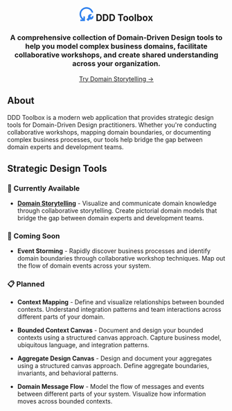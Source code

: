 <div align="center">
    <h2>
        <img src="apps/ddd-toolbox/public/logo.svg" alt="DDD Toolbox Logo" width="32" height="32"> DDD Toolbox
    </h2>
</div>

<div align="center">
    <h3>
        A comprehensive collection of Domain-Driven Design tools to help you model complex business domains, facilitate collaborative workshops, and create shared understanding across your organization.
    </h3>
    <p>
        <a href="https://dddtoolbox.com/domain-storytelling">Try Domain Storytelling →</a>
    </p>
</div>

## About

DDD Toolbox is a modern web application that provides strategic design tools for Domain-Driven Design practitioners. Whether you're conducting collaborative workshops, mapping domain boundaries, or documenting complex business processes, our tools help bridge the gap between domain experts and development teams.

## Strategic Design Tools

### 🎯 Currently Available

- **[Domain Storytelling](https://dddtoolbox.com/domain-storytelling)** - Visualize and communicate domain knowledge through collaborative storytelling. Create pictorial domain models that bridge the gap between domain experts and development teams.

### 🚀 Coming Soon

- **Event Storming** - Rapidly discover business processes and identify domain boundaries through collaborative workshop techniques. Map out the flow of domain events across your system.

### 📋 Planned

- **Context Mapping** - Define and visualize relationships between bounded contexts. Understand integration patterns and team interactions across different parts of your domain.

- **Bounded Context Canvas** - Document and design your bounded contexts using a structured canvas approach. Capture business model, ubiquitous language, and integration patterns.

- **Aggregate Design Canvas** - Design and document your aggregates using a structured canvas approach. Define aggregate boundaries, invariants, and behavioral patterns.

- **Domain Message Flow** - Model the flow of messages and events between different parts of your system. Visualize how information moves across bounded contexts.
